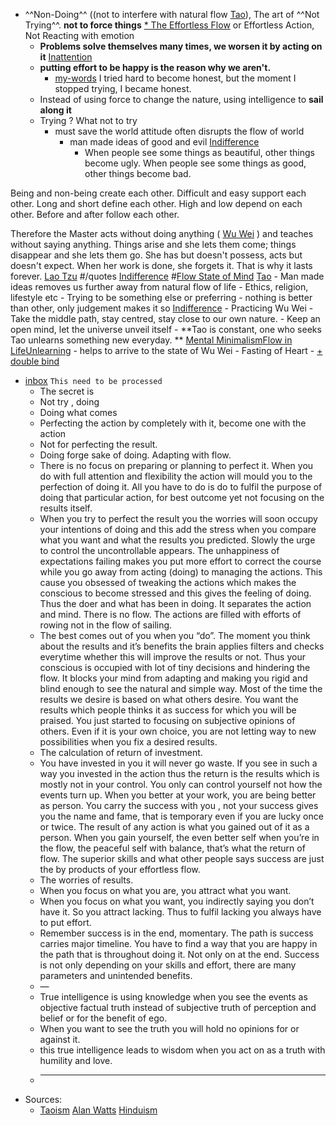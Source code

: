 - ^^Non-Doing^^ ((not to interfere with natural flow [Tao]()), The art of ^^Not Trying^^. **not to force things** [* The Effortless Flow]() or Effortless Action, Not Reacting with emotion 
    - **Problems solve themselves many times, we worsen it by acting on it** [Inattention]()
    - **putting effort to be happy is the reason why we aren't.**
        - [my-words]() I tried hard to become honest, but the moment I stopped trying, I became honest.
    - Instead of using force to change the nature, using intelligence to **sail along it**
    - Trying ? What not to try
        - must save the world attitude often disrupts the flow of world
            - man made ideas of good and evil [Indifference]()
                - When people see some things as beautiful,
other things become ugly.
When people see some things as good,
other things become bad.

Being and non-being create each other.
Difficult and easy support each other.
Long and short define each other.
High and low depend on each other.
Before and after follow each other.

Therefore the Master
acts without doing anything ( [Wu Wei]() )
and teaches without saying anything.
Things arise and she lets them come;
things disappear and she lets them go.
She has but doesn't possess,
acts but doesn't expect.
When her work is done, she forgets it.
That is why it lasts forever. [Lao Tzu]() 
#/quotes [Indifference]() #[Flow State of Mind]() [Tao]()
            - Man made ideas removes us further away from natural flow of life
                - Ethics, religion, lifestyle etc
    - Trying to be something else or preferring 
        - nothing is better than other, only judgement makes it so [Indifference]()
    - Practicing Wu Wei
        - Take the middle path, stay centred, stay close to our own nature. 
        - Keep an open mind, let the universe unveil itself
            - **Tao is constant, one who seeks Tao unlearns something new everyday. ** [Mental Minimalism]()[Flow in Life]()[Unlearning]()
                - helps to arrive to the state of Wu Wei
            - Fasting of Heart
            - [+ double bind]()
- [inbox]() `This need to be processed`
    - The secret is
    - Not try , doing
    - Doing what comes
    - Perfecting the action by completely with it, become one with the action
    - Not for perfecting the result.
    - Doing forge sake of doing. Adapting with flow.
    - There is no focus on preparing or planning to perfect it. When you do with full attention and flexibility the action will mould you to the perfection of doing it. All you have to do is do to fulfil the purpose of doing that particular action, for best outcome yet not focusing on the results itself.
    - When you try to perfect the result you the worries will soon occupy your intentions of doing and this add the stress when you compare what you want and what the results you predicted. Slowly the urge to control the uncontrollable appears. The unhappiness of expectations failing makes you put more effort to correct the course while you go away from acting (doing) to managing the actions. This cause you obsessed of tweaking the actions which makes the conscious to become stressed and this gives the feeling of doing. Thus the doer and what has been in doing. It separates the action and mind. There is no flow. The actions are filled with efforts of rowing not in the flow of sailing.
    - The best comes out of you when you “do”. The moment you think about the results and it’s benefits the brain applies filters and checks everytime whether this will improve the results or not. Thus your conscious is occupied with lot of tiny decisions and hindering the flow. It blocks your mind from adapting and making you rigid and blind enough to see the natural and simple way. Most of the time the results we desire is based on what others desire. You want the results which people thinks it as success for which you will be praised. You just started to focusing on subjective opinions of others. Even if it is your own choice, you are not letting way to new possibilities when you fix a desired results.
    - The calculation of return of investment.
    - You have invested in you it will never go waste. If you see in such a way you invested in the action thus the return is the results which is mostly not in your control. You only can control yourself not how the events turn up. When you better at your work, you are being better as person. You carry the success with you , not your success gives you the name and fame, that is temporary even if you are lucky once or twice. The result of any action is what you gained out of it as a person. When you gain yourself, the even better self when you’re in the flow, the peaceful self with balance, that’s what the return of flow. The superior skills and what other people says success are just the by products of your effortless flow.
    - The worries of results.
    - When you focus on what you are, you attract what you want.
    - When you focus on what you want, you indirectly saying you don’t have it. So you attract lacking. Thus to fulfil lacking you always have to put effort.
    - Remember success is in the end, momentary. The path is success carries major timeline. You have to find a way that you are happy in the path that is throughout doing it. Not only on at the end. Success is not only depending on your skills and effort, there are many parameters and unintended benefits.
    - —
    - True intelligence is using knowledge when you see the events as objective factual truth instead of subjective truth of perception and belief or for the benefit of ego.
    - When you want to see the truth you will hold no opinions for or against it.
    - this true intelligence leads to wisdom when you act on as a truth with humility and love.
    - ____
- Sources: 
    - [Taoism]() [Alan Watts]() [Hinduism]()
